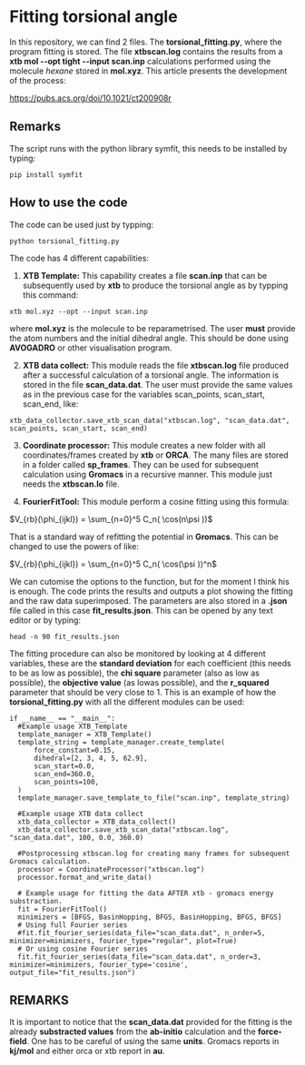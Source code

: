 # Fitting torsional angle

In this repository, we can find 2 files. The **torsional_fitting.py**, where the program fitting is stored. The file
**xtbscan.log** contains the results from a **xtb mol --opt tight --input scan.inp** calculations performed using the 
molecule *hexane* stored in **mol.xyz**. This article presents the development of the process:

https://pubs.acs.org/doi/10.1021/ct200908r


## Remarks

The script runs with the python library symfit, this needs to be installed by typing:

```
pip install symfit
```

## How to use the code

The code can be used just by typping:

```
python torsional_fitting.py
```

The code has 4 different capabilities:

1. **XTB Template:** This capability creates a file **scan.inp** that can be subsequently used by **xtb** to produce the torsional angle as by typping this command:

```
xtb mol.xyz --opt --input scan.inp
```

where **mol.xyz** is the molecule to be reparametrised. The user **must** provide the atom numbers and the initial dihedral angle. This should be done using 
**AVOGADRO** or other visualisation program.


2. **XTB data collect:** This module reads the file **xtbscan.log** file produced after a successful calculation of a torsional angle. The information is stored in the
file **scan_data.dat**. The user must provide the same values as in the previous case for the variables scan_points, scan_start, scan_end, like:

```
xtb_data_collector.save_xtb_scan_data("xtbscan.log", "scan_data.dat", scan_points, scan_start, scan_end)
```
3. **Coordinate processor:** This module creates a new folder with all coordinates/frames created by **xtb** or **ORCA**. The many files are stored in a folder called **sp_frames**.
They can be used for subsequent calculation using **Gromacs** in a recursive manner. This module just needs the **xtbscan.lo** file. 

4. **FourierFitTool:** This module perform a cosine fitting using this formula:

$`V_{rb}(\phi_{ijkl}) = \sum_{n=0}^5 C_n( \cos(n\psi ))`$

That is a standard way of refitting the potential in **Gromacs**. This can be changed to use the powers of like:

$`V_{rb}(\phi_{ijkl}) = \sum_{n=0}^5 C_n( \cos(\psi ))^n`$

We can cutomise the options to the function, but for the moment I think his is enough. The code prints the results and outputs a plot showing the fitting and the raw data superimposed. 
The parameters are also stored in a **.json** file called in this case **fit_results.json**. This can be opened by any text editor or by typing: 

```
head -n 90 fit_results.json
```

The fitting procedure can also be monitored by looking at 4 different variables, these are the **standard deviation** for each coefficient (this needs to be as low as possible), 
the **chi square** parameter (also as low as possible), the **objective value** (as lowas possible), and the **r_squared** parameter that should be very close to 1. This is an example of 
how the **torsional_fitting.py** with all the different modules can be used:

```
if __name__ == "__main__":           
  #Example usage XTB_Template
  template_manager = XTB_Template()
  template_string = template_manager.create_template(
      force_constant=0.15,
      dihedral=[2, 3, 4, 5, 62.9],
      scan_start=0.0,
      scan_end=360.0,
      scan_points=100,
  )
  template_manager.save_template_to_file("scan.inp", template_string)

  #Example usage XTB data collect
  xtb_data_collector = XTB_data_collect()
  xtb_data_collector.save_xtb_scan_data("xtbscan.log", "scan_data.dat", 100, 0.0, 360.0)

  #Postprocessing xtbscan.log for creating many frames for subsequent Gromacs calculation.
  processor = CoordinateProcessor("xtbscan.log")
  processor.format_and_write_data()

  # Example usage for fitting the data AFTER xtb - gromacs energy substraction.
  fit = FourierFitTool()
  minimizers = [BFGS, BasinHopping, BFGS, BasinHopping, BFGS, BFGS]
  # Using full Fourier series
  #fit.fit_fourier_series(data_file="scan_data.dat", n_order=5, minimizer=minimizers, fourier_type="regular", plot=True)  
  # Or using cosine Fourier series
  fit.fit_fourier_series(data_file="scan_data.dat", n_order=3, minimizer=minimizers, fourier_type='cosine', output_file="fit_results.json")
```
## REMARKS

It is important to notice that the **scan_data.dat** provided for the fitting is the already **substracted values** from the **ab-initio**
calculation and the **force-field**. One has to be careful of using the same **units**. Gromacs reports in **kj/mol** and either orca or xtb
report in **au**. 



